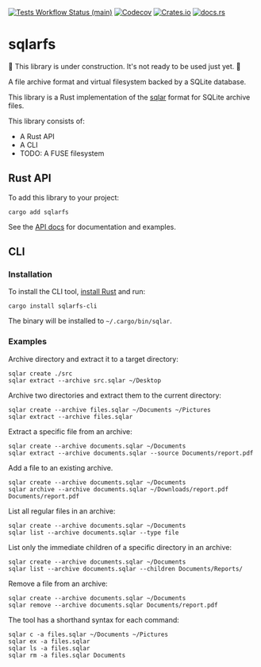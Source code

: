 [![Tests Workflow Status (main)](https://img.shields.io/github/actions/workflow/status/lostatc/sqlarfs-rs/test.yaml?branch=main&label=Tests&style=for-the-badge&logo=github)](https://github.com/lostatc/sqlarfs-rs/actions/workflows/test.yaml)
[![Codecov](https://img.shields.io/codecov/c/github/lostatc/sqlarfs-rs?logo=codecov&style=for-the-badge)](https://app.codecov.io/gh/lostatc/sqlarfs-rs)
[![Crates.io](https://img.shields.io/crates/v/sqlarfs?logo=rust&style=for-the-badge)](https://crates.io/crates/sqlarfs)
[![docs.rs](https://img.shields.io/docsrs/sqlarfs?logo=docs.rs&style=for-the-badge)](https://docs.rs/sqlarfs)

# sqlarfs

🚧 This library is under construction. It's not ready to be used just yet. 🚧

A file archive format and virtual filesystem backed by a SQLite database.

This library is a Rust implementation of the
[sqlar](https://sqlite.org/sqlar.html) format for SQLite archive files.

This library consists of:

- A Rust API
- A CLI
- TODO: A FUSE filesystem

## Rust API

To add this library to your project:

```shell
cargo add sqlarfs
```

See the [API docs](https://docs.rs/sqlarfs) for documentation and examples.

## CLI

### Installation

To install the CLI tool, [install
Rust](https://www.rust-lang.org/tools/install) and run:

```shell
cargo install sqlarfs-cli
```

The binary will be installed to `~/.cargo/bin/sqlar`.

### Examples

Archive directory and extract it to a target directory:

```shell
sqlar create ./src
sqlar extract --archive src.sqlar ~/Desktop
```

Archive two directories and extract them to the current directory:

```shell
sqlar create --archive files.sqlar ~/Documents ~/Pictures
sqlar extract --archive files.sqlar
```

Extract a specific file from an archive:

```shell
sqlar create --archive documents.sqlar ~/Documents
sqlar extract --archive documents.sqlar --source Documents/report.pdf
```

Add a file to an existing archive.

```shell
sqlar create --archive documents.sqlar ~/Documents
sqlar archive --archive documents.sqlar ~/Downloads/report.pdf Documents/report.pdf
```

List all regular files in an archive:

```shell
sqlar create --archive documents.sqlar ~/Documents
sqlar list --archive documents.sqlar --type file
```

List only the immediate children of a specific directory in an archive:

```shell
sqlar create --archive documents.sqlar ~/Documents
sqlar list --archive documents.sqlar --children Documents/Reports/
```

Remove a file from an archive:

```shell
sqlar create --archive documents.sqlar ~/Documents
sqlar remove --archive documents.sqlar Documents/report.pdf
```

The tool has a shorthand syntax for each command:

```
sqlar c -a files.sqlar ~/Documents ~/Pictures
sqlar ex -a files.sqlar
sqlar ls -a files.sqlar
sqlar rm -a files.sqlar Documents
```
